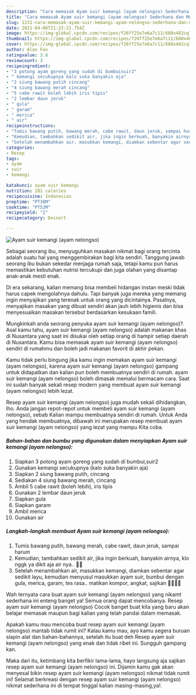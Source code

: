 ```yaml
---
description: "Cara memasak Ayam suir kemangi (ayam nelongso) Sederhana dan Mudah Dibuat"
title: "Cara memasak Ayam suir kemangi (ayam nelongso) Sederhana dan Mudah Dibuat"
slug: 1231-cara-memasak-ayam-suir-kemangi-ayam-nelongso-sederhana-dan-mudah-dibuat
date: 2021-04-06T21:22:21.754Z
image: https://img-global.cpcdn.com/recipes/f26ff25e7e6a7c11/680x482cq70/ayam-suir-kemangi-ayam-nelongso-foto-resep-utama.jpg
thumbnail: https://img-global.cpcdn.com/recipes/f26ff25e7e6a7c11/680x482cq70/ayam-suir-kemangi-ayam-nelongso-foto-resep-utama.jpg
cover: https://img-global.cpcdn.com/recipes/f26ff25e7e6a7c11/680x482cq70/ayam-suir-kemangi-ayam-nelongso-foto-resep-utama.jpg
author: Alan Fox
ratingvalue: 3.6
reviewcount: 3
recipeingredient:
- "3 potong ayam goreng yang sudah di bumbuisuir2"
- " kemangi secukupnya kalo suka banyakin aja"
- "2 siung bawang putih cincang"
- "4 siung bawang merah cincang"
- "5 cabe rawit boleh lebih iris tipis"
- "2 lembar daun jeruk"
- " gula"
- " garam"
- " merica"
- " air"
recipeinstructions:
- "Tumis bawang putih, bawang merah, cabe rawit, daun jeruk, sampai harum"
- "Kemudian, tambahkan sedikit air, jika ingin berkuah, banyakin airnya, klo nggk ya dikit aja air nya.. 🤤🤤"
- "Setelah menambahkan air, masukkan kemangi, diamkan sebentar agar sedikit layu, kemudian menyusul masukkan ayam suir, bumbui dengan gula, merica, garam, tes rasa.. matikan kompor, angkat, sajikan 🥗🥗🥗🥗"
categories:
- Resep
tags:
- ayam
- suir
- kemangi

katakunci: ayam suir kemangi 
nutrition: 281 calories
recipecuisine: Indonesian
preptime: "PT38M"
cooktime: "PT53M"
recipeyield: "2"
recipecategory: Dessert

---
```



![Ayam suir kemangi (ayam nelongso)](https://img-global.cpcdn.com/recipes/f26ff25e7e6a7c11/680x482cq70/ayam-suir-kemangi-ayam-nelongso-foto-resep-utama.jpg)

Sebagai seorang ibu, menyuguhkan masakan nikmat bagi orang tercinta adalah suatu hal yang menggembirakan bagi kita sendiri. Tanggung jawab seorang ibu bukan sekedar menjaga rumah saja, tetapi kamu pun harus memastikan kebutuhan nutrisi tercukupi dan juga olahan yang disantap anak-anak mesti enak.

Di era  sekarang, kalian memang bisa membeli hidangan instan meski tidak harus capek mengolahnya dahulu. Tapi banyak juga mereka yang memang ingin menyajikan yang terenak untuk orang yang dicintainya. Pasalnya, menyajikan masakan yang dibuat sendiri akan jauh lebih higienis dan bisa menyesuaikan masakan tersebut berdasarkan kesukaan famili. 



Mungkinkah anda seorang penyuka ayam suir kemangi (ayam nelongso)?. Asal kamu tahu, ayam suir kemangi (ayam nelongso) adalah makanan khas di Nusantara yang saat ini disukai oleh setiap orang di hampir setiap daerah di Nusantara. Kamu bisa memasak ayam suir kemangi (ayam nelongso) sendiri di rumahmu dan boleh jadi makanan favorit di akhir pekan.

Kamu tidak perlu bingung jika kamu ingin memakan ayam suir kemangi (ayam nelongso), karena ayam suir kemangi (ayam nelongso) gampang untuk didapatkan dan kalian pun boleh membuatnya sendiri di rumah. ayam suir kemangi (ayam nelongso) boleh dimasak memalui bermacam cara. Saat ini sudah banyak sekali resep modern yang membuat ayam suir kemangi (ayam nelongso) lebih lezat.

Resep ayam suir kemangi (ayam nelongso) juga mudah sekali dihidangkan, lho. Anda jangan repot-repot untuk membeli ayam suir kemangi (ayam nelongso), sebab Kalian mampu membuatnya sendiri di rumah. Untuk Anda yang hendak membuatnya, dibawah ini merupakan resep membuat ayam suir kemangi (ayam nelongso) yang lezat yang mampu Kita coba.

<!--inarticleads1-->

##### Bahan-bahan dan bumbu yang digunakan dalam menyiapkan Ayam suir kemangi (ayam nelongso):

1. Siapkan 3 potong ayam goreng yang sudah di bumbui,suir2
1. Gunakan  kemangi secukupnya (kalo suka banyakin aja)
1. Siapkan 2 siung bawang putih, cincang
1. Sediakan 4 siung bawang merah, cincang
1. Ambil 5 cabe rawit (boleh lebih), iris tipis
1. Gunakan 2 lembar daun jeruk
1. Siapkan  gula
1. Siapkan  garam
1. Ambil  merica
1. Gunakan  air




<!--inarticleads2-->

##### Langkah-langkah membuat Ayam suir kemangi (ayam nelongso):

1. Tumis bawang putih, bawang merah, cabe rawit, daun jeruk, sampai harum
1. Kemudian, tambahkan sedikit air, jika ingin berkuah, banyakin airnya, klo nggk ya dikit aja air nya.. 🤤🤤
1. Setelah menambahkan air, masukkan kemangi, diamkan sebentar agar sedikit layu, kemudian menyusul masukkan ayam suir, bumbui dengan gula, merica, garam, tes rasa.. matikan kompor, angkat, sajikan 🥗🥗🥗🥗




Wah ternyata cara buat ayam suir kemangi (ayam nelongso) yang nikamt sederhana ini enteng banget ya! Semua orang dapat mencobanya. Resep ayam suir kemangi (ayam nelongso) Cocok banget buat kita yang baru akan belajar memasak maupun bagi kalian yang telah pandai dalam memasak.

Apakah kamu mau mencoba buat resep ayam suir kemangi (ayam nelongso) mantab tidak rumit ini? Kalau kamu mau, ayo kamu segera buruan siapin alat dan bahan-bahannya, setelah itu buat deh Resep ayam suir kemangi (ayam nelongso) yang enak dan tidak ribet ini. Sungguh gampang kan. 

Maka dari itu, ketimbang kita berfikir lama-lama, hayo langsung aja sajikan resep ayam suir kemangi (ayam nelongso) ini. Dijamin kamu gak akan menyesal bikin resep ayam suir kemangi (ayam nelongso) nikmat tidak rumit ini! Selamat berkreasi dengan resep ayam suir kemangi (ayam nelongso) nikmat sederhana ini di tempat tinggal kalian masing-masing,ya!.

